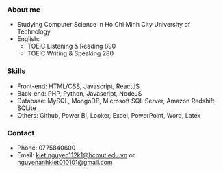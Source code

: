 ### About me

- Studying Computer Science in Ho Chi Minh City University of Technology
- English: 
  + TOEIC Listening & Reading 890
  + TOEIC Writing & Speaking 280

### Skills

- Front-end: HTML/CSS, Javascript, ReactJS
- Back-end: PHP, Python, Javascript, NodeJS
- Database: MySQL, MongoDB, Microsoft SQL Server, Amazon Redshift, SQLite
- Others: Github, Power BI, Looker, Excel, PowerPoint, Word, Latex

### Contact

- Phone: 0775840600
- Email: kiet.nguyen112k1@hcmut.edu.vn or nguyenanhkiet010101@gmail.com

